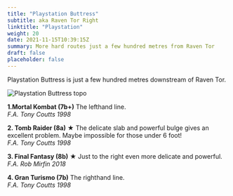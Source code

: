 ```yaml
---
title: "Playstation Buttress"
subtitle: aka Raven Tor Right
linktitle: "Playstation"
weight: 20
date: 2021-11-15T10:39:15Z
summary: More hard routes just a few hundred metres from Raven Tor
draft: false
placeholder: false
---
```


Playstation Buttress is just a few hundred metres downstream of Raven Tor.

![Playstation Buttress topo](/img/peak/millers-dale/playstation-buttress.jpg)

**1.Mortal Kombat (7b+)** The lefthand line.  
*F.A. Tony Coutts 1998*

**2. Tomb Raider (8a)** &starf; The delicate slab and powerful bulge gives an excellent problem. Maybe impossible for those under 6 foot!  
*F.A. Tony Coutts 1998*

**3. Final Fantasy (8b)** &starf; Just to the right even more delicate and powerful.  
*F.A. Rob Mirfin 2018*

**4. Gran Turismo (7b)** The righthand line.  
*F.A. Tony Coutts 1998*